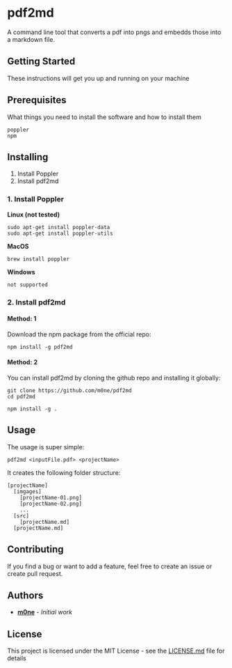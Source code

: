 # pdf2md

A command line tool that converts a pdf into pngs and embedds those into a markdown file.

## Getting Started

These instructions will get you up and running on your machine

## Prerequisites

What things you need to install the software and how to install them

```
poppler
npm
```

## Installing

1. Install Poppler
2. Install pdf2md


### 1. Install Poppler

**Linux (not tested)**

```
sudo apt-get install poppler-data
sudo apt-get install poppler-utils
```

**MacOS**
```
brew install poppler
```

**Windows**
```
not supported
```

### 2. Install pdf2md
#### Method: 1
Download the npm package from the official repo:

```
npm install -g pdf2md
```
#### Method: 2
You can install pdf2md by cloning the github repo and installing it globally:

```
git clone https://github.com/m0ne/pdf2md
cd pdf2md

npm install -g .
```

## Usage
The usage is super simple:

```
pdf2md <inputFile.pdf> <projectName>
```

It creates the following folder structure:
```
[projectName]
  [imgages]
    [projectName-01.png]
    [projectName-02.png]
    ...
  [src]
    [projectName.md]
  [projectName.md]
```

## Contributing

If you find a bug or want to add a feature, feel free to create an issue or create pull request.

## Authors

* **[m0ne](https://github.com/m0ne)** - *Initial work*

## License

This project is licensed under the MIT License - see the [LICENSE.md](LICENSE.md) file for details
